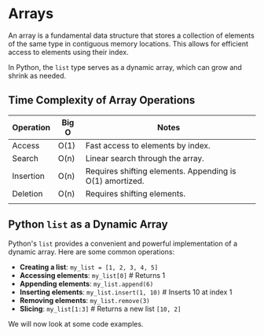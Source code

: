 # Arrays

An array is a fundamental data structure that stores a collection of elements of the same type in contiguous memory locations. This allows for efficient access to elements using their index.

In Python, the `list` type serves as a dynamic array, which can grow and shrink as needed.

## Time Complexity of Array Operations

| Operation      | Big O      | Notes                                                |
|----------------|------------|------------------------------------------------------|
| Access         | O(1)       | Fast access to elements by index.                    |
| Search         | O(n)       | Linear search through the array.                     |
| Insertion      | O(n)       | Requires shifting elements. Appending is O(1) amortized. |
| Deletion       | O(n)       | Requires shifting elements.                          |
|                |            |                                                      |
## Python `list` as a Dynamic Array

Python's `list` provides a convenient and powerful implementation of a dynamic array. Here are some common operations:

*   **Creating a list**: `my_list = [1, 2, 3, 4, 5]`
*   **Accessing elements**: `my_list[0]`  # Returns 1
*   **Appending elements**: `my_list.append(6)`
*   **Inserting elements**: `my_list.insert(1, 10)`  # Inserts 10 at index 1
*   **Removing elements**: `my_list.remove(3)`
*   **Slicing**: `my_list[1:3]`  # Returns a new list `[10, 2]`

We will now look at some code examples. 
